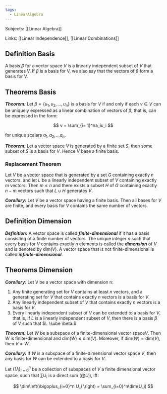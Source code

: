 ```yaml
---
tags:
  - LinearAlgebra
---
```

Subjects: [[Linear Algebra]]

Links: [[Linear Independence]], [[Linear Combinations]]
## Definition Basis
A basis $\beta$ for a vector space $V$ is a linearly independent subset of $V$ that generates V. If $\beta$ is a basis for V, we also say that the vectors of $\beta$ form a basis for V.

## Theorems Basis
_**Theorem:**_ Let $\beta = \{u_1 , u_2 , \dots , u_n\}$ is a basis for $V$ if and only if each $v\in V$ can be uniquely expressed as a linear combination of vectors of $\beta$, that is, can be expressed in the form:

$$ v = \sum_{i= 1}^na_iu_i $$

for unique scalars $a_1, a_2, \dots a_n$.

_**Theorem:**_ Let a vector space $V$ is generated by a finite set $S$, then some subset of $S$ is a basis for $V$. Hence $V$ base a finite basis.

### Replacement Theorem
Let $V$ be a vector space that is generated by a set $G$ containing exactly $n$ vectors. and let $L$ be a linearly independent subset of $V$ containing exactly $m$ vectors. Then $m \leq n$ and there exists a subset $H$ of $G$ containing exactly $n - m$ vectors such that $L \cup H$ generates $V.$

_**Corollary:**_ Let $V$ be a vector space having a finite basis. Then all bases for $V$ are finite, and every basis for $V$ contains the same number of vectors.

## Definition Dimension

_**Definition:**_ A vector space is called _**finite-dimensional**_ if it has a basis consisting of a finite number of vectors. The unique integer $n$ such that every basis for $V$ contains exactly $n$ elements is called the _**dimension**_ of $V$ and is denoted by $\text{dim}(V)$. A vector space that is not finite-dimensional is called _**infinite-dimensional**_.

## Theorems Dimension

_**Corollary:**_ Let V be a vector space with dimension n:

1. Any finite generating set for $V$ contains at least $n$ vectors, and a generating set for $V$ that contains exactly $n$ vectors is a basis for $V$.
2. Any linearly independent subset of $V$ that contains exactly $n$ vectors is a basis for $V.$
3. Every linearly independent subset of $V$ can be extended to a basis for $V$, that is, if $L$ is a linearly independent subset of $V$, then there is a basis $\beta$ of $V$ such that $L \sube \beta.$

_**Theorem:**_ Let $W$ be a subspace of a finite-dimensional vector space$V$. Then $W$ is finite-dimensional and $\text{dim}(W)\leq \text{dim}(V)$. Moreover, if $\text{dim}(W) = \text{dim}(V)$, then $V = W$.

_**Corollary:**_ If $W$ is a subspace of a finite-dimensional vector space $V$, then any basis for $W$ can be extended to a basis for $V.$

Let $\{U_i\}_{i=0}^n$ be a collection of subspaces of $V$ a finite dimensional vector space, such that $\sum U_i$ is a direct sum $\left(\bigoplus U_i\right)$, iff:

$$ \dim\left(\bigoplus_{i=0}^n U_i \right) = \sum_{i=0}^n\dim(U_i) $$